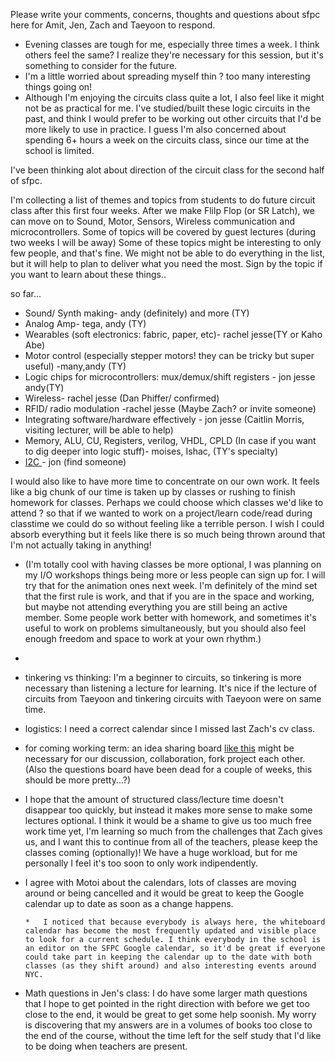 
Please write your comments, concerns, thoughts and questions about sfpc here for Amit, Jen, Zach and Taeyoon to respond. 

*   Evening classes are tough for me, especially three times a week.  I think others feel the same?  I realize they're necessary for this session, but it's something to consider for the future.
*   I'm a little worried about spreading myself thin ? too many interesting things going on!
*   Although I'm enjoying the circuits class quite a lot, I also feel like it might not be as practical for me.  I've studied/built these logic circuits in the past, and think I would prefer to be working out other circuits that I'd be more likely to use in practice.  I guess I'm also concerned about spending 6+ hours a week on the circuits class, since our time at the school is limited.

I've been thinking alot about direction of the circuit class for the second half of sfpc. 

I'm collecting a list of themes and topics from students to do future circuit class after this first four weeks. After we make Flilp Flop (or SR Latch), we can move on to Sound, Motor, Sensors, Wireless communication and microcontrollers. Some of topics will be covered by guest lectures (during two weeks I will be away) Some of these topics might be interesting to only few people, and that's fine.  We might not be able to do everything in the list, but it will help to plan to deliver what you need the most. Sign by the topic if you want to learn about these things.. 

so far...

*   Sound/ Synth making- andy (definitely) and more  (TY)
*   Analog Amp- tega, andy (TY)
*   Wearables (soft electronics: fabric, paper, etc)- rachel jesse(TY or Kaho Abe)
*   Motor control (especially stepper motors! they can be tricky but super useful) -many,andy (TY)
*   Logic chips for microcontrollers: mux/demux/shift registers - jon jesse andy(TY)
*   Wireless- rachel jesse (Dan Phiffer/ confirmed) 
*   RFID/ radio modulation -rachel jesse (Maybe Zach? or invite someone)  
*   Integrating software/hardware effectively - jon jesse (Caitlin Morris, visiting lecturer, will be able to help)
*   Memory, ALU, CU, Registers, verilog, VHDL, CPLD  (In case if you want to dig deeper into logic stuff)- moises, Ishac, (TY's specialty) 
*   [I2C ](http://en.wikipedia.org/wiki/I%C2%B2C) - jon (find someone) 

I would also like to have more time to concentrate on our own work. It feels like a big chunk of our time is taken up by classes or rushing to finish homework for classes. Perhaps we could choose which classes we'd like to attend ? so that if we wanted to work on a project/learn code/read during classtime we could do so without feeling like a terrible person. I wish I could absorb everything but it feels like there is so much being thrown around that I'm not actually taking in anything!

*   (I'm totally cool with having classes be more optional, I was planning on my I/O workshops things being more or less people can sign up for.  I will try that for the animation ones next week.   I'm definitely of the mind set that the first rule is work, and that if you are in the space and working, but maybe not attending everything you are still being an active member.  Some people work better with homework, and sometimes it's useful to work on problems simultaneously, but you should also feel enough freedom and space to work at your own rhythm.)
*

*   tinkering vs thinking: I'm a beginner to circuits, so tinkering is more necessary than listening a lecture for learning. It's nice if the lecture of circuits from Taeyoon and tinkering circuits with Taeyoon were on same time. 
*   logistics: I need a correct calendar since I missed last Zach's cv class.
*   for coming working term: an idea sharing board [like this](http://ameblo.jp/ksdkjp/image-10184199760-10124129421.html) might be necessary for our discussion, collaboration, fork project each other. (Also the questions board have been dead for a couple of weeks, this should be more pretty...?)

*   I hope that the amount of structured class/lecture time doesn't disappear too quickly, but instead it makes more sense to make some lectures optional. I think it would be a shame to give us too much free work time yet, I'm learning so much from the challenges that Zach gives us, and I want this to continue from all of the teachers, please keep the classes coming (optionally)! We have a huge workload, but for me personally I feel it's too soon to only work indipendently.
*   I agree with Motoi about the calendars, lots of classes are moving around or being cancelled and it would be great to keep the Google calendar up to date as soon as a change happens.

        *   I noticed that because everybody is always here, the whiteboard calendar has become the most frequently updated and visible place to look for a current schedule. I think everybody in the school is an editor on the SFPC Google calendar, so it'd be great if everyone could take part in keeping the calendar up to the date with both classes (as they shift around) and also interesting events around NYC.

*   Math questions in Jen's class: I do have some larger math questions that I hope to get pointed in the right direction with before we get too close to the end, it would be great to get some help soonish. My worry is discovering that my answers are in a volumes of books too close to the end of the course, without the time left for the self study that I'd like to be doing when teachers are present.
